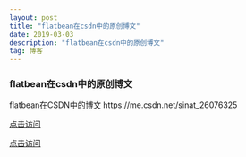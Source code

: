 ```yaml
---
layout: post
title: "flatbean在csdn中的原创博文"
date: 2019-03-03 
description: "flatbean在csdn中的原创博文"
tag: 博客 
---   
```


### flatbean在csdn中的原创博文
<p>
flatbean在CSDN中的博文  https://me.csdn.net/sinat_26076325
<br />

[点击访问](https://me.csdn.net/sinat_26076325) 

[点击访问](https://me.csdn.net/sinat_26076325/) 
